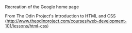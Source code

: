 Recreation of the Google home page

From The Odin Project's Introduction to HTML and CSS (http://www.theodinproject.com/courses/web-development-101/lessons/html-css)
